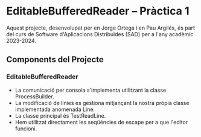 # EditableBufferedReader – Pràctica 1
Aquest projecte, desenvolupat per en Jorge Ortega i en Pau Argilés, és part del curs de Software d'Aplicacions Distribuïdes (SAD) per a l'any acadèmic 2023-2024.

## Components del Projecte
### EditableBufferedReader
- La comunicació per consola s'implementa utilitzant la classe ProcessBuilder.
- La modificació de línies es gestiona mitjançant la nostra pròpia classe implementada anomenada Line.
- La classe principal és TestReadLine.
- Hem utilitzat directament les seqüències de escape per a que l'editor funcioni.

